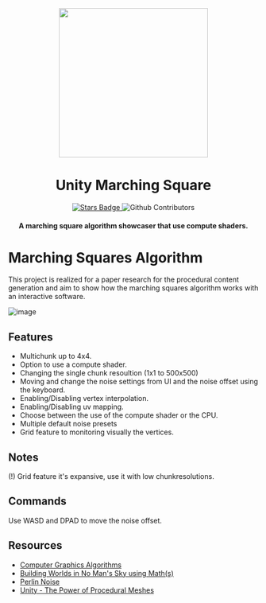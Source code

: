 <div align="center">
    <img src ="https://user-images.githubusercontent.com/55745404/126045206-d81a2880-113b-4441-a698-4ec3987108a3.png" width="300">
    <h1 align="center">Unity Marching Square</h1>
    <a href="https://github.com/Lucaffo/Marching-Squares/stargazers">
         <img src="https://img.shields.io/github/stars/Lucaffo/Marching-Squares" alt="Stars Badge"></img>
    </a>
    <img alt="Github Contributors" src="https://img.shields.io/github/contributors/Lucaffo/github-wallpapers"></img>
</div>
<div align="center">
    <h4> A marching square algorithm showcaser that use compute shaders.</h4>
</div>


Marching Squares Algorithm
===
This project is realized for a paper research for the procedural content generation and aim to show how the marching squares algorithm works with an interactive software.

![image](https://user-images.githubusercontent.com/55745404/126045792-85631322-e591-4613-8481-8b8cbf157804.png)

## Features
+ Multichunk up to 4x4.
+ Option to use a compute shader.
+ Changing the single chunk resoultion (1x1 to 500x500)
+ Moving and change the noise settings from UI and the noise offset using the keyboard.
+ Enabling/Disabling vertex interpolation.
+ Enabling/Disabling uv mapping.
+ Choose between the use of the compute shader or the CPU.
+ Multiple default noise presets
+ Grid feature to monitoring visually the vertices.

## Notes
(!) Grid feature it's expansive, use it with low chunkresolutions.

## Commands
Use WASD and DPAD to move the noise offset.

## Resources
- [Computer Graphics Algorithms](http://www.faqs.org/faqs/graphics/algorithms-faq/)
- [Building Worlds in No Man's Sky using Math(s)](https://www.youtube.com/watch?v=C9RyEiEzMiU&t=2578s)
- [Perlin Noise](https://en.wikipedia.org/wiki/Perlin_noise)
- [Unity - The Power of Procedural Meshes](https://www.youtube.com/watch?v=8LTDFwWMlqQ)
